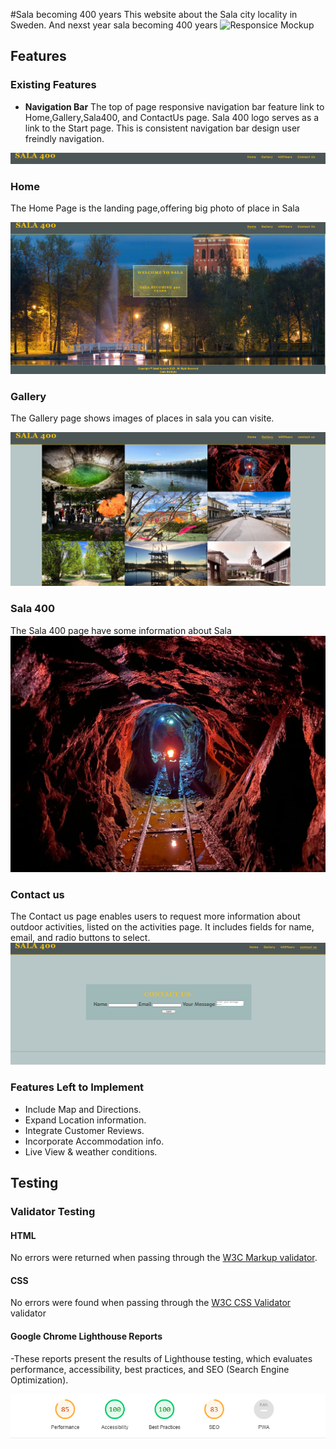 #Sala becoming 400 years
This website about the Sala city locality in Sweden.
And nexst year sala becoming 400 years
![Responsice Mockup](https://github.com/lucyrush/readme-template/blob/master/media/love_running_mockup.png)

## Features

### Existing Features

- __Navigation Bar__
The top of page responsive navigation bar feature link to Home,Gallery,Sala400, and ContactUs page.
Sala 400 logo serves as a link to the Start page.
This is consistent navigation bar design user freindly navigation.

![Nav Bar](assets/images/Screenshot%20(4).png)

### Home

  The Home Page is the landing page,offering big photo of place in Sala

![Landing Page](assets/images/Screenshot%20(1).png)

### Gallery
The Gallery page shows images of places in sala you can visite.

![Gallery](assets/images/Screenshot%20(5).png)

### Sala 400
The Sala 400 page have some information about Sala
![Sala 400](assets/images/sala2.webp)

### Contact us
The Contact us page enables users to request more information about outdoor activities, listed on the activities page. It includes fields for name, email, and radio buttons to select.
![Contact Us](assets/images/Screenshot%20(6).png)

### Features Left to Implement

- Include Map and Directions.
- Expand Location information.
- Integrate Customer Reviews.
- Incorporate Accommodation info.
- Live View & weather conditions.


## Testing

### Validator Testing

#### HTML

No errors were returned when passing through the [W3C Markup validator](https://validator.w3.org/).

#### CSS

No errors were found when passing through the [W3C CSS Validator](https://jigsaw.w3.org/css-validator/) validator

#### Google Chrome Lighthouse Reports
-These reports present the results of Lighthouse testing, which evaluates performance, accessibility, best practices, and SEO (Search Engine Optimization).

![Google Lighthouse Reports](assets/images/Screenshot%20(3).png)




